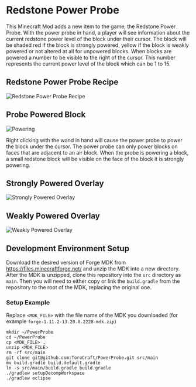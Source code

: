 
# Redstone Power Probe

This Minecraft Mod adds a new item to the game, the Redstone Power Probe.  With the power probe in hand, a player will see information about the current redstone power level of the block under their cursor.  The block will be shaded red if the block is strongly powered, yellow if the block is weakly powered or not altered at all for unpowered blocks.  When blocks are powered a number to be visible to the right of the cursor.  This number represents the current power level of the block which can be 1 to 15.

## Redstone Power Probe Recipe

![Redstone Power Probe Recipe](http://i.imgur.com/lcSWFfH.png)

## Probe Powered Block

![Powering](http://i.imgur.com/RcetkN4.png)

Right clicking with the wand in hand will cause the power probe to power the block under the cursor.  The power probe can only power blocks on faces that are adjacent to an air block.  When the probe is powering a block, a small redstone block will be visible on the face of the block it is strongly powering.

## Strongly Powered Overlay

![Strongly Powered Overlay](http://i.imgur.com/5VIIcsx.png)

## Weakly Powered Overlay

![Weakly Powered Overlay](http://i.imgur.com/PztQoe6.png)

## Development Environment Setup
Download the desired version of Forge MDK from https://files.minecraftforge.net/ and unzip the MDK into a new directory. After the MDK is unzipped, clone this repository into the `src` directory as `main`. Then you will need to either copy or link the `build.gradle` from the repository to the root of the MDK, replacing the original one. 

### Setup Example
Replace `<MDK_FILE>` with the file name of the MDK you downloaded (for example `forge-1.11.2-13.20.0.2228-mdk.zip`)

```
mkdir ~/PowerProbe
cd ~/PowerProbe
cp <MDK_FILE> .
unzip <MDK_FILE>
rm -rf src/main
git clone git@github.com:ToroCraft/PowerProbe.git src/main
mv build.gradle build.default.gradle
ln -s src/main/build.gradle build.gradle
./gradlew setupDecompWorkspace
./gradlew eclipse
```

